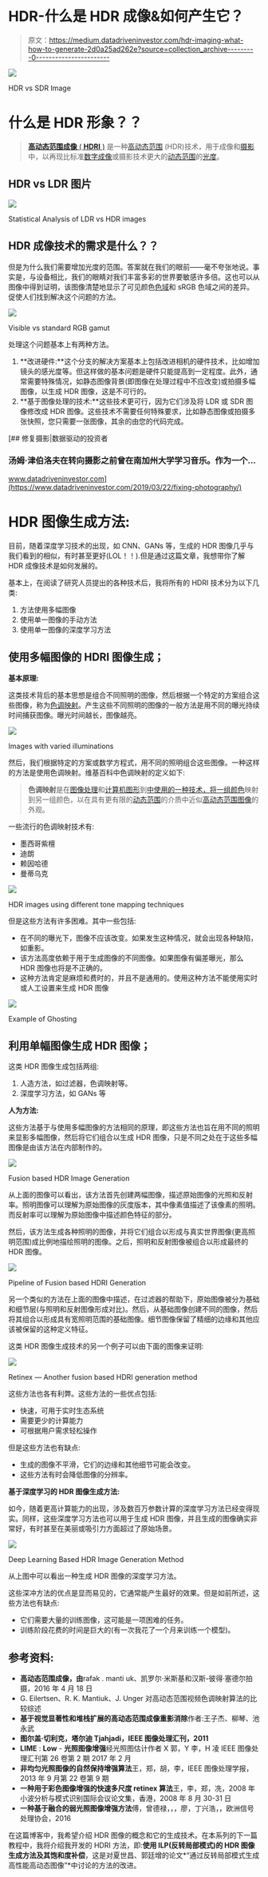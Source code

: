 # HDR-什么是 HDR 成像&如何产生它？

> 原文：<https://medium.datadriveninvestor.com/hdr-imaging-what-how-to-generate-2d0a25ad262e?source=collection_archive---------0----------------------->

![](img/6bb8c3f1eec0591bbfd7a29ee8ea3f40.png)

HDR vs SDR Image

# 什么是 HDR 形象？？

> [**高动态范围成像** ( **HDRI** )](https://en.wikipedia.org/wiki/High-dynamic-range_imaging) 是一种[高动态范围](https://en.wikipedia.org/wiki/High_dynamic_range) (HDR)技术，用于成像和[摄影](https://en.wikipedia.org/wiki/Photography)中，以再现比标准[数字成像](https://en.wikipedia.org/wiki/Digital_imaging)或摄影技术更大的[动态范围](https://en.wikipedia.org/wiki/Dynamic_range#Photography)的[光度](https://en.wikipedia.org/wiki/Luminosity)。

## HDR vs LDR 图片

![](img/6ab57afb504866ab5f68eb66ec668515.png)

Statistical Analysis of LDR vs HDR images

## HDR 成像技术的需求是什么？？

但是为什么我们需要增加光度的范围。答案就在我们的眼前——毫不夸张地说。事实是，与设备相比，我们的眼睛对我们丰富多彩的世界要敏感许多倍。这也可以从图像中得到证明，该图像清楚地显示了可见颜色[色域](https://en.wikipedia.org/wiki/Gamut)和 sRGB 色域之间的差异。促使人们找到解决这个问题的方法。

![](img/1a45b6e4d40eba54b04ded3e24db091b.png)

Visible vs standard RGB gamut

处理这个问题基本上有两种方法。

1.  **改进硬件:**这个分支的解决方案基本上包括改进相机的硬件技术，比如增加镜头的感光度等。但这样做的基本问题是硬件只能提高到一定程度。此外，通常需要特殊情况，如静态图像背景(即图像在处理过程中不应改变)或拍摄多幅图像，以生成 HDR 图像，这是不可行的。
2.  **基于图像处理的技术:**这些技术更可行，因为它们涉及将 LDR 或 SDR 图像修改成 HDR 图像。这些技术不需要任何特殊要求，比如静态图像或拍摄多张快照，您只需要一张图像，其余的由您的代码完成。

[](https://www.datadriveninvestor.com/2019/03/22/fixing-photography/) [## 修复摄影|数据驱动的投资者

### 汤姆·津伯洛夫在转向摄影之前曾在南加州大学学习音乐。作为一个…

www.datadriveninvestor.com](https://www.datadriveninvestor.com/2019/03/22/fixing-photography/) 

# HDR 图像生成方法:

目前，随着深度学习技术的出现，如 CNN、GANs 等，生成的 HDR 图像几乎与我们看到的相似，有时甚至更好(LOL！！).但是通过这篇文章，我想带你了解 HDR 成像技术是如何发展的。

基本上，在阅读了研究人员提出的各种技术后，我将所有的 HDRI 技术分为以下几类:

1.  方法使用多幅图像
2.  使用单一图像的手动方法
3.  使用单一图像的深度学习方法

## 使用多幅图像的 HDRI 图像生成；

**基本原理:**

这类技术背后的基本思想是组合不同照明的图像，然后根据一个特定的方案组合这些图像，称为[色调映射](https://en.wikipedia.org/wiki/Tone_mapping)。产生这些不同照明的图像的一般方法是用不同的曝光持续时间捕获图像。曝光时间越长，图像越亮。

![](img/63275cb46a6ce1d443d15272da5c0791.png)

Images with varied illuminations

然后，我们根据特定的方案或数学方程式，用不同的照明组合这些图像。一种这样的方法是使用色调映射。维基百科中色调映射的定义如下:

> **色调映射**是在[图像处理](https://en.wikipedia.org/wiki/Image_processing)和[计算机图形](https://en.wikipedia.org/wiki/Computer_graphics)到[中使用的一种技术，将一组颜色](https://en.wikipedia.org/wiki/Map_(mathematics))映射到另一组颜色，以在具有更有限的[动态范围](https://en.wikipedia.org/wiki/Dynamic_range)的介质中近似[高动态范围图像](https://en.wikipedia.org/wiki/High-dynamic-range_imaging)的外观。

一些流行的色调映射技术有:

*   墨西哥紫檀
*   迪朗
*   赖因哈德
*   曼蒂乌克

![](img/37dc1c0e361bb1e65acf62d6506fcc02.png)

HDR images using different tone mapping techniques

但是这些方法有许多困难。其中一些包括:

*   在不同的曝光下，图像不应该改变。如果发生这种情况，就会出现各种缺陷，如重影。
*   该方法高度依赖于用于生成图像的不同图像。如果图像有偏差曝光，那么 HDR 图像也将是不正确的。
*   这种方法肯定是麻烦和费时的，并且不是通用的。使用这种方法不能使用实时或人工设置来生成 HDR 图像

![](img/beeabd06e7bee4d7a9c9aec897049a47.png)

Example of Ghosting

## 利用单幅图像生成 HDR 图像；

这类 HDR 图像生成包括两组:

1.  人造方法，如过滤器，色调映射等。
2.  深度学习方法，如 GANs 等

**人为方法:**

这些方法基于与使用多幅图像的方法相同的原理，即这些方法也旨在用不同的照明来显影多幅图像，然后将它们组合以生成 HDR 图像，只是不同之处在于这些多幅图像是由该方法在内部制作的。

![](img/b0b50932485eb213c4f5deec0d8f5610.png)

Fusion based HDR Image Generation

从上面的图像可以看出，该方法首先创建两幅图像，描述原始图像的光照和反射率。照明图像可以理解为原始图像的灰度版本，其中像素值描述了该像素的照明。而反射率可以理解为原始图像中描述颜色特征的部分。

然后，该方法生成各种照明的图像，并将它们组合以形成与真实世界图像(更高照明范围)成比例地描绘照明的图像。之后，照明和反射图像被组合以形成最终的 HDR 图像。

![](img/d4c17063b23cb8e65e4107435b62ef38.png)

Pipeline of Fusion based HDRI Generation

另一个类似的方法在上面的图像中描述，在过滤器的帮助下，原始图像被分为基础和细节层(与照明和反射图像形成对比)。然后，从基础图像创建不同的图像，然后将其组合以形成具有宽照明范围的基础图像。细节图像保留了精细的边缘和其他应该被保留的这种定义特征。

这类 HDR 图像生成技术的另一个例子可以由下面的图像来证明:

![](img/dc1410c6fe8fedb5862c5c07e96aeb94.png)

Retinex — Another fusion based HDRI generation method

这些方法也各有利弊。这些方法的一些优点包括:

*   快速，可用于实时生态系统
*   需要更少的计算能力
*   可根据用户需求轻松操作

但是这些方法也有缺点:

*   生成的图像不平滑，它们的边缘和其他细节可能会改变。
*   这些方法有时会降低图像的分辨率。

**基于深度学习的 HDR 图像生成方法:**

如今，随着更高计算能力的出现，涉及数百万参数计算的深度学习方法已经变得现实。同样，这些深度学习方法也可以用于生成 HDR 图像，并且生成的图像确实非常好，有时甚至在美丽或吸引力方面超过了原始场景。

![](img/add2a1ef3c5e115547cf653300cb43de.png)

Deep Learning Based HDR Image Generation Method

从上图中可以看出一种生成 HDR 图像的深度学习方法。

这些深冲方法的优点是显而易见的，它通常能产生最好的效果。但是如前所述，这些方法也有缺点:

*   它们需要大量的训练图像，这可能是一项困难的任务。
*   训练阶段花费的时间是巨大的(有一次我花了一个月来训练一个模型)。

## 参考资料:

*   **高动态范围成像，由**rafak . manti uk、凯罗尔·米斯基和汉斯-彼得·塞德尔拍摄，2016 年 4 月 18 日
*   G. Eilertsen、R. K. Mantiuk、J. Unger 对高动态范围视频色调映射算法的比较综述
*   **基于视觉显著性和堆栈扩展的高动态范围成像重影消除**作者:王子杰、柳琴、池永武
*   **图尔盖·切利克，塔尔迪 Tjahjadi，IEEE 图像处理汇刊，2011**
*   **LIME** : **Low** - **光照图像增强**经光照图估计作者 X 郭，Y 李，H 凌 IEEE 图像处理汇刊第 26 卷第 2 期 2017 年 2 月
*   **非均匀光照图像的自然保持增强算法**王，郑，胡，李，IEEE 图像处理学报，2013 年 9 月第 22 卷第 9 期
*   **一种用于彩色图像增强的快速多尺度 retinex 算法**王，李，郑，冼，2008 年小波分析与模式识别国际会议论文集，香港，2008 年 8 月 30-31 日
*   **一种基于融合的弱光照图像增强方法**傅，曾德禄，，，廖，丁兴浩，，欧洲信号处理协会，2016

在这篇博客中，我希望介绍 HDR 图像的概念和它的生成技术。在本系列的下一篇教程中，我将介绍我开发的 HDRI 方法，即:**使用 ILP(反转局部模式)的 HDR 图像生成方法及其饱和度补偿**，这是对夏世昌、郭廷增的论文*“通过反转局部模式生成高性能高动态图像”*中讨论的方法的改进。